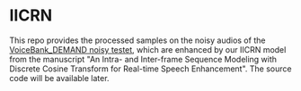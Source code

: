 # IICRN
This repo provides the processed samples on the noisy audios of the [VoiceBank_DEMAND noisy testet](https://datashare.ed.ac.uk/handle/10283/2791), which are enhanced by our IICRN model from the manuscript "An Intra- and Inter-frame Sequence Modeling with Discrete Cosine Transform for Real-time Speech Enhancement". The source code will be available later.